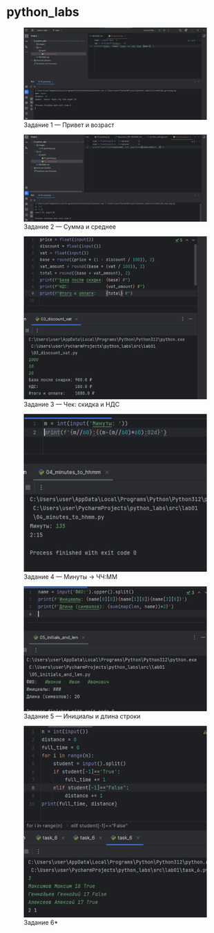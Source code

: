 # python_labs

<figure>
    <img src="images\01_greeting.png"
         alt="01_greeting.py">
    <figcaption>Задание 1 — Привет и возраст</figcaption>
</figure>

<figure>
    <img src="images\02_sum_avg.png"
         alt="02_sum_avg.py">
    <figcaption>Задание 2 — Сумма и среднее</figcaption>
</figure>


<figure>
    <img src="images\03_discount_vat.png"
         alt="03_discount_vat.py">
    <figcaption>Задание 3 — Чек: скидка и НДС</figcaption>
</figure>

<figure>
    <img src="images\04_minutes_to_hhmm.png"
         alt="04_minutes_to_hhmm.py">
    <figcaption>Задание 4 — Минуты → ЧЧ:ММ</figcaption>
</figure>


<figure>
    <img src="images\05_initials_and_len.png"
         alt="05_initials_and_len.py">
    <figcaption>Задание 5 — Инициалы и длина строки</figcaption>
</figure>


<figure>
    <img src="images\task_6.png"
         alt="task_6.py">
    <figcaption>Задание 6*</figcaption>
</figure>